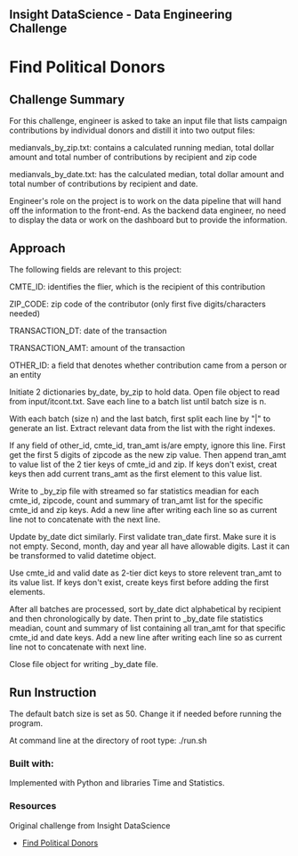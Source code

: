 ## Insight DataScience - Data Engineering Challenge

# Find Political Donors


## Challenge Summary

For this challenge, engineer is asked to take an input file that lists campaign contributions by individual donors and distill it into two output files:

medianvals_by_zip.txt: contains a calculated running median, total dollar amount and total number of contributions by recipient and zip code

medianvals_by_date.txt: has the calculated median, total dollar amount and total number of contributions by recipient and date.

Engineer's role on the project is to work on the data pipeline that will hand off the information to the front-end. As the backend data engineer, no need to display the data or work on the dashboard but to provide the information.


## Approach

The following fields are relevant to this project:

CMTE_ID: identifies the flier, which  is the recipient of this contribution

ZIP_CODE: zip code of the contributor (only first five digits/characters needed)

TRANSACTION_DT: date of the transaction

TRANSACTION_AMT: amount of the transaction

OTHER_ID: a field that denotes whether contribution came from a person or an entity

Initiate 2 dictionaries by_date, by_zip to hold data.  Open file object to read from input/itcont.txt.  Save each line to a batch list until batch size is n.

With each batch (size n) and the last batch, first split each line by "|" to generate
an list.  Extract relevant data from the list with the right indexes.

If any field of other_id, cmte_id, tran_amt is/are empty, ignore this line.  First get the first 5 digits of zipcode as the new zip value.  Then append tran_amt to value list of the 2 tier keys of cmte_id and zip.  If keys don't exist, creat keys then add current trans_amt as the first element to this value list.

Write to _by_zip file with streamed so far statistics meadian for each cmte_id, zipcode, count and summary of tran_amt list for the specific cmte_id and zip keys.  Add a new line after writing each line so as current line not to concatenate with the next line.

Update by_date dict similarly. First validate tran_date first.  Make sure it is not empty. Second, month, day and year all have allowable digits. Last it can be transformed to valid datetime object.

Use cmte_id and valid date as 2-tier dict keys to store relevent tran_amt to its value list.  If keys don't exist, create keys first before adding the first elements.

After all batches are processed, sort by_date dict alphabetical by recipient and then chronologically by date.  Then print to _by_date file statistics meadian, count and summary of list containing all tran_amt for that specific cmte_id and date keys.  Add a new line after writing each line so as current line not to concatenate with next line.

Close file object for writing _by_date file.


## Run Instruction

The default batch size is set as 50.  Change it if needed before running the program.

At command line at the directory of root type:
./run.sh



### Built with:

Implemented with Python and libraries Time and Statistics.


### Resources

Original challenge from Insight DataScience
- [Find Political Donors](https://github.com/InsightDataScience/find-political-donors)



